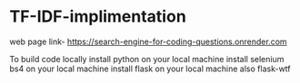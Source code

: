 # TF-IDF-implimentation
web page link- https://search-engine-for-coding-questions.onrender.com

To build code locally
install python on your local machine
install selenium bs4 on your local machine
install flask on your local machine also flask-wtf
